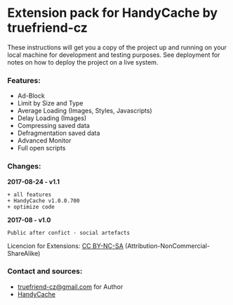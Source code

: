 # Extension pack for HandyCache by truefriend-cz

These instructions will get you a copy of the project up and running on your local machine for development and testing purposes. See deployment for notes on how to deploy the project on a live system.

### Features:

* Ad-Block
* Limit by Size and Type
* Average Loading (Images, Styles, Javascripts)
* Delay Loading (Images)
* Compressing saved data
* Defragmentation saved data
* Advanced Monitor
* Full open scripts

### Changes:

<b>2017-08-24 - v1.1</b>
```
+ all features
+ HandyCache v1.0.0.700
+ optimize code
```
<b>2017-08 - v1.0</b>
```
Public after confict - social artefacts
```
Licencion for Extensions: [CC BY-NC-SA](https://creativecommons.org/licenses/by-nc-sa/) (Attribution-NonCommercial-ShareAlike)

### Contact and sources:

 * [truefriend-cz@gmail.com](mailto:truefriend-cz@gmail.com) for Author
 * [HandyCache](http://handycache.ru/)
